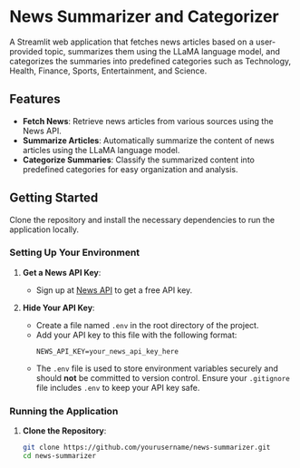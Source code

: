 # News Summarizer and Categorizer

A Streamlit web application that fetches news articles based on a user-provided topic, summarizes them using the LLaMA language model, and categorizes the summaries into predefined categories such as Technology, Health, Finance, Sports, Entertainment, and Science.

## Features

- **Fetch News**: Retrieve news articles from various sources using the News API.
- **Summarize Articles**: Automatically summarize the content of news articles using the LLaMA language model.
- **Categorize Summaries**: Classify the summarized content into predefined categories for easy organization and analysis.

## Getting Started

Clone the repository and install the necessary dependencies to run the application locally.

### Setting Up Your Environment

1. **Get a News API Key**: 
   - Sign up at [News API](https://newsapi.org/register) to get a free API key.

2. **Hide Your API Key**:
   - Create a file named `.env` in the root directory of the project.
   - Add your API key to this file with the following format:
     ```
     NEWS_API_KEY=your_news_api_key_here
     ```
   - The `.env` file is used to store environment variables securely and should **not** be committed to version control. Ensure your `.gitignore` file includes `.env` to keep your API key safe.

### Running the Application

1. **Clone the Repository**:
   ```bash
   git clone https://github.com/yourusername/news-summarizer.git
   cd news-summarizer

